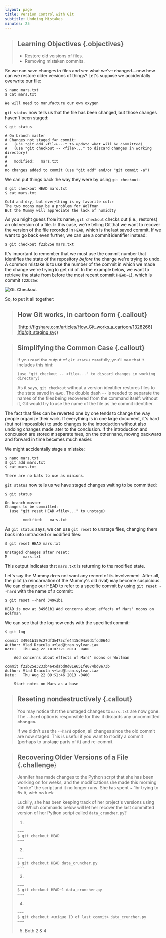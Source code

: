 ```yaml
---
layout: page
title: Version Control with Git
subtitle: Undoing Mistakes
minutes: 25
---
```

> ## Learning Objectives {.objectives}
>
> *   Restore old versions of files.
> *   Removing mistaken commits.

So
we can save changes to files and see what we've changed&mdash;now how
can we restore older versions of things?
Let's suppose we accidentally overwrite our file:

~~~ {.bash}
$ nano mars.txt
$ cat mars.txt
~~~
~~~ {.output}
We will need to manufacture our own oxygen
~~~

`git status` now tells us that the file has been changed,
but those changes haven't been staged:

~~~ {.bash}
$ git status
~~~
~~~ {.output}
# On branch master
# Changes not staged for commit:
#   (use "git add <file>..." to update what will be committed)
#   (use "git checkout -- <file>..." to discard changes in working directory)
#
#	modified:   mars.txt
#
no changes added to commit (use "git add" and/or "git commit -a")
~~~

We can put things back the way they were
by using `git checkout`:

~~~ {.bash}
$ git checkout HEAD mars.txt
$ cat mars.txt
~~~
~~~ {.output}
Cold and dry, but everything is my favorite color
The two moons may be a problem for Wolfman
But the Mummy will appreciate the lack of humidity
~~~

As you might guess from its name,
`git checkout` checks out (i.e., restores) an old version of a file.
In this case,
we're telling Git that we want to recover the version of the file recorded in `HEAD`,
which is the last saved commit.
If we want to go back even further,
we can use a commit identifier instead:

~~~ {.bash}
$ git checkout f22b25e mars.txt
~~~

It's important to remember that
we must use the commit number that identifies the state of the repository
*before* the change we're trying to undo.
A common mistake is to use the number of
the commit in which we made the change we're trying to get rid of.
In the example below, we want to retrieve the state from before the most
recent commit (`HEAD~1`), which is commit `f22b25e`:

![Git Checkout](fig/git-checkout.svg)

So, to put it all together:

> ## How Git works, in cartoon form {.callout}
> ![http://figshare.com/articles/How_Git_works_a_cartoon/1328266](fig/git_staging.svg)

> ## Simplifying the Common Case {.callout}
>
> If you read the output of `git status` carefully,
> you'll see that it includes this hint:
>
> ~~~ {.bash}
> (use "git checkout -- <file>..." to discard changes in working directory)
> ~~~
>
> As it says,
> `git checkout` without a version identifier restores files to the state saved in `HEAD`.
> The double dash `--` is needed to separate the names of the files being recovered
> from the command itself:
> without it,
> Git would try to use the name of the file as the commit identifier.

The fact that files can be reverted one by one
tends to change the way people organize their work.
If everything is in one large document,
it's hard (but not impossible) to undo changes to the introduction
without also undoing changes made later to the conclusion.
If the introduction and conclusion are stored in separate files,
on the other hand,
moving backward and forward in time becomes much easier.

We might accidentally stage a mistake:

~~~ {.bash}
$ nano mars.txt
$ git add mars.txt
$ cat mars.txt
~~~
~~~ {.output}
There are no bats to use as minions.
~~~

`git status` now tells us we have staged changes waiting to be committed:

~~~ {.bash}
$ git status
~~~
~~~ {.output}
On branch master
Changes to be committed:
  (use "git reset HEAD <file>..." to unstage)

        modified:   mars.txt
~~~

As `git status` says, we can use `git reset` to unstage files, changing them back into untracked or modified files:

~~~ {.bash}
$ git reset HEAD mars.txt
~~~
~~~ {.output}
Unstaged changes after reset:
M       mars.txt
~~~

This output indicates that `mars.txt` is returning to the modified state.

Let's say the Mummy does not want any record of its involvement. After all, the pilot (a reincarnation of
the Mummy's old rival) may become suspicious. We can change our HEAD to refer to a specific commit by
using `git reset --hard` with the name of a commit:

~~~ {.bash}
$ git reset --hard 34961b1
~~~
~~~
HEAD is now at 34961b1 Add concerns about effects of Mars' moons on Wolfman
~~~

We can see that the log now ends with the specified commit:

~~~ {.bash}
$ git log
~~~
~~~ {.output}
commit 34961b159c27df3b475cfe4415d94a6d1fcd064d
Author: Vlad Dracula <vlad@tran.sylvan.ia>
Date:   Thu Aug 22 10:07:21 2013 -0400

    Add concerns about effects of Mars' moons on Wolfman

commit f22b25e3233b4645dabd0d81e651fe074bd8e73b
Author: Vlad Dracula <vlad@tran.sylvan.ia>
Date:   Thu Aug 22 09:51:46 2013 -0400

    Start notes on Mars as a base
~~~

> ## Reseting nondestructively {.callout}
>
> You may notice that the unstaged changes to `mars.txt` are now gone.
> The `--hard` option is responsible for this: it discards any uncommitted
> changes.
>
> If we didn't use the `--hard` option, all changes since the old commit are now staged.
> This is useful if you want to modify a commit (perhaps to unstage parts of it) and re-commit.


> ## Recovering Older Versions of a File {.challenge}
>
> Jennifer has made changes to the Python script that she has been working on for weeks, and the
> modifications she made this morning "broke" the script and it no longer runs. She has spent
> ~ 1hr trying to fix it, with no luck...
>
> Luckily, she has been keeping track of her project's versions using Git! Which commands below will
> let her recover the last committed version of her Python script called
> `data_cruncher.py`?
>
> 1.
>
>     ~~~
>     $ git checkout HEAD
>     ~~~
> 2.
>
>     ~~~
>     $ git checkout HEAD data_cruncher.py
>     ~~~
> 3.
>
>     ~~~
>     $ git checkout HEAD~1 data_cruncher.py
>     ~~~
> 4.
>
>     ~~~
>     $ git checkout <unique ID of last commit> data_cruncher.py
>     ~~~
> 5. Both 2 & 4
